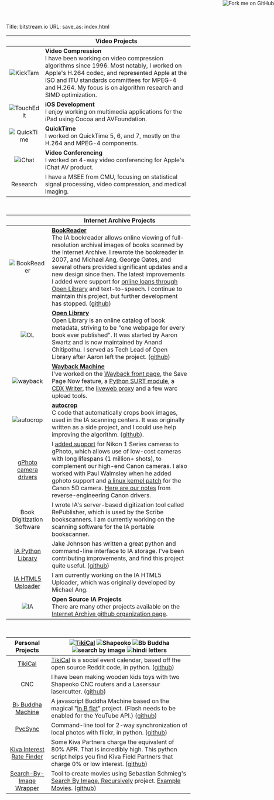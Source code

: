 Title: bitstream.io
URL:
save_as: index.html



&nbsp;                                                           | Video Projects
:---------------------------------------------:|---------------------------------------------
![KickTam]({filename}/images/kicktam.gif)      | **Video Compression**<br/>I have been working on video compression algorithms since 1996. Most notably, I worked on Apple's H.264 codec, and represented Apple at the ISO and ITU standards committees for MPEG-4 and H.264. My focus is on algorithm research and SIMD optimization.
![TouchEdit]({filename}/images/touchedit.png)  | **iOS Development**<br/>I enjoy working on multimedia applications for the iPad using Cocoa and AVFoundation.
![QuickTime]({filename}/images/quicktime.png)  | **QuickTime**<br/>I worked on QuickTime 5, 6, and 7, mostly on the H.264 and MPEG-4 components.
![iChat]({filename}/images/ichat.png)          | **Video Conferencing**<br/>I worked on 4-way video conferencing for Apple's iChat AV product.
Research                                       | I have a MSEE from CMU, focusing on statistical signal processing, video compression, and medical imaging.


&nbsp;


&nbsp;                                                    | Internet Archive Projects
:--------------------------------------------------------:|---------------------------------------------
![BookReader]({filename}/images/bookreader.jpg)           | **[BookReader](http://openlibrary.org/dev/docs/bookreader)**<br/>The IA bookreader allows online viewing of full-resolution archival images of books scanned by the Internet Archive. I rewrote the bookreader in 2007, and Michael Ang, George Oates, and several others provided significant updates and a new design since then. The latest improvements I added were support for [online loans through Open Library](http://openlibrary.org/borrow) and text-to-speech. I continue to maintain this project, but further development has stopped. ([github](https://github.com/openlibrary/bookreader))
![OL]({filename}/images/ol.png)                           | **[Open Library](http://openlibrary.org/)**<br/>Open Library is an online catalog of book metadata, striving to be "one webpage for every book ever published". It was started by Aaron Swartz and is now maintained by Anand Chitipothu. I served as Tech Lead of Open Library after Aaron left the project. ([github](https://github.com/internetarchive/openlibrary))
![wayback]({filename}/images/wayback_logo-sm.gif)         | **[Wayback Machine](http://archive.org/web/web.php)**<br/>I've worked on the [Wayback front page](https://archive.org/web/), the Save Page Now feature, a [Python SURT module](https://github.com/rajbot/surt), a [CDX Writer](https://github.com/rajbot/CDX-Writer), the [liveweb proxy](https://github.com/internetarchive/liveweb) and a few warc upload tools.
![autocrop]({filename}/images/autocrop.jpg)               | **[autocrop](https://github.com/rajbot/autocrop)**<br/>C code that automatically crops book images, used in the IA scanning centers. It was originally written as a side project, and I could use help improving the algorithm. ([github](https://github.com/rajbot/autocrop)).
[gPhoto camera drivers](http://www.gphoto.org)            | I [added support](http://sourceforge.net/p/gphoto/code/14915/) for Nikon 1 Series cameras to gPhoto, which allows use of low-cost cameras with long lifespans (1 million+ shots), to complement our high-end Canon cameras. I also worked with Paul Walmsley when he added gphoto support and [a linux kernel patch](https://lkml.org/lkml/2007/8/16/330) for the Canon 5D camera. [Here are our notes](/tag/gphoto.html) from reverse-engineering Canon drivers.
Book Digitization Software                                | I wrote IA's server-based digitization tool called RePublisher, which is used by the Scribe bookscanners. I am currently working on the scanning software for the IA portable bookscanner.
[IA Python Library](https://github.com/jjjake/ia-wrapper) | Jake Johnson has written a great python and command-line interface to IA storage. I've been contributing improvements, and find this project quite useful. ([github](https://github.com/jjjake/ia-wrapper))
[IA HTML5 Uploader](http://archive.org/upload/)           | I am currently working on the IA HTML5 Uploader, which was originally developed by Michael Ang.
![IA]({filename}/images/glogo.png)                        | **Open Source IA Projects**<br/>There are many other projects available on the [Internet Archive github organization page](https://github.com/internetarchive/).


&nbsp;


Personal Projects                                                                     | [![TikiCal](http://tikical.com/static/tikical.com.header.png)](http://tikical.com) ![Shapeoko]({filename}/images/shapeoko.jpg) ![Bb Buddha]({filename}/images/BbBuddha.jpg) ![search by image]({filename}/images/search_by_image.jpg) ![hindi letters]({filename}/images/hindi_letters.jpg)
:---------------------------------------------------------------------------:|----------------------------------
[TikiCal](http://tikical.com)                                                | [TikiCal](http://tikical.com) is a social event calendar, based off the open source Reddit code, in python. ([github](https://github.com/rajbot/tikical))
CNC                                                                          | I have been making wooden kids toys with two Shapeoko CNC routers and a Lasersaur lasercutter. ([github](https://github.com/rajbot/bernaltoys))
[B&#9837; Buddha Machine](http://tikirobot.net/BbBuddha/)                    | A javascript Buddha Machine based on the magical "[In B flat](http://inbflat.net)" project. (Flash needs to be enabled for the YouTube API.) ([github](https://github.com/rajbot/Bb-Buddha-Machine))
[PycSync](https://github.com/rajbot/PycSync)                                 | Command-line tool for 2-way synchronization of local photos with flickr, in python. ([github](https://github.com/rajbot/PycSync))
[Kiva Interest Rate Finder](https://github.com/rajbot/kiva_interest_rate)    | Some Kiva Partners charge the equivalent of 80% APR. That is incredibly high. This python script helps you find Kiva Field Partners that charge 0% or low interest. ([github](https://github.com/rajbot/kiva_interest_rate))
[Search-By-Image Wrapper](https://github.com/rajbot/Search-By-Image)         | Tool to create movies using Sebastian Schmieg's [Search By Image, Recursively](http://sebastianschmieg.com/searchbyimage) project. [Example Movies](http://www.tikirobot.net/wp/2012/01/17/from-mlk-to-the-hubble-deep-field/). ([github](https://github.com/rajbot/Search-By-Image))


<a href="https://github.com/rajbot"><img style="position: absolute; top: 0; right: 0; border: 0;" src="https://s3.amazonaws.com/github/ribbons/forkme_right_gray_6d6d6d.png" alt="Fork me on GitHub"></a>
